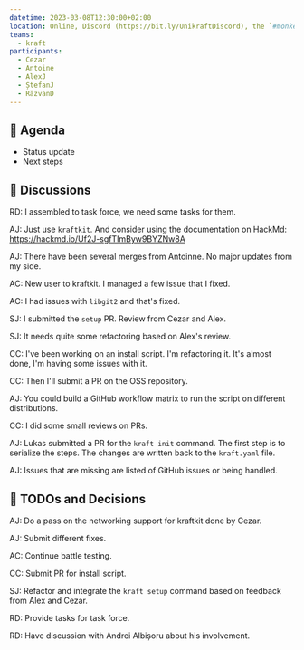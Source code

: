 ```yaml
---
datetime: 2023-03-08T12:30:00+02:00
location: Online, Discord (https://bit.ly/UnikraftDiscord), the `#monkey-business` voice channel
teams:
  - kraft
participants:
  - Cezar
  - Antoine
  - AlexJ
  - ȘtefanJ
  - RăzvanD
---
```


## :dart: Agenda

- Status update
- Next steps

## :closed_book: Discussions

RD: I assembled to task force, we need some tasks for them.

AJ: Just use `kraftkit`.
And consider using the documentation on HackMd: https://hackmd.io/Uf2J-sgfTImByw9BYZNw8A

AJ: There have been several merges from Antoinne.
No major updates from my side.

AC: New user to kraftkit.
I managed a few issue that I fixed.

AC: I had issues with `libgit2` and that's fixed.

SJ: I submitted the `setup` PR.
Review from Cezar and Alex.

SJ: It needs quite some refactoring based on Alex's review.

CC: I've been working on an install script.
I'm refactoring it.
It's almost done, I'm having some issues with it.

CC: Then I'll submit a PR on the OSS repository.

AJ: You could build a GitHub workflow matrix to run the script on different distributions.

CC: I did some small reviews on PRs.

AJ: Lukas submitted a PR for the `kraft init` command.
The first step is to serialize the steps.
The changes are written back to the `kraft.yaml` file.

AJ: Issues that are missing are listed of GitHub issues or being handled.

## :wrench: TODOs and Decisions

AJ: Do a pass on the networking support for kraftkit done by Cezar.

AJ: Submit different fixes.

AC: Continue battle testing.

CC: Submit PR for install script.

SJ: Refactor and integrate the `kraft setup` command based on feedback from Alex and Cezar.

RD: Provide tasks for task force.

RD: Have discussion with Andrei Albișoru about his involvement.
